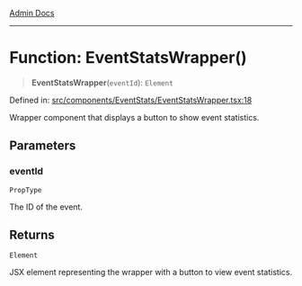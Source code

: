 [Admin Docs](/)

***

# Function: EventStatsWrapper()

> **EventStatsWrapper**(`eventId`): `Element`

Defined in: [src/components/EventStats/EventStatsWrapper.tsx:18](https://github.com/abhassen44/talawa-admin/blob/bb7b6d5252385a81ad100b897eb0cba4f7ba10d2/src/components/EventStats/EventStatsWrapper.tsx#L18)

Wrapper component that displays a button to show event statistics.

## Parameters

### eventId

`PropType`

The ID of the event.

## Returns

`Element`

JSX element representing the wrapper with a button to view event statistics.
